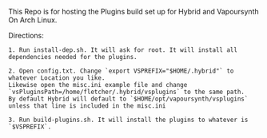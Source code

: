 This Repo is for hosting the Plugins build set up for Hybrid and Vapoursynth On Arch Linux.

Directions:
    
    1. Run install-dep.sh. It will ask for root. It will install all dependencies needed for the plugins.
    
    2. Open config.txt. Change `export VSPREFIX="$HOME/.hybrid"` to whatever Location you like. 
    Likewise open the misc.ini example file and change `vsPluginsPath=/home/fletcher/.hybrid/vsplugins` to the same path. 
    By default Hybrid will default to `$HOME/opt/vapoursynth/vsplugins` unless that line is included in the misc.ini
    
    3. Run build-plugins.sh. It will install the plugins to whatever is `$VSPREFIX`.
